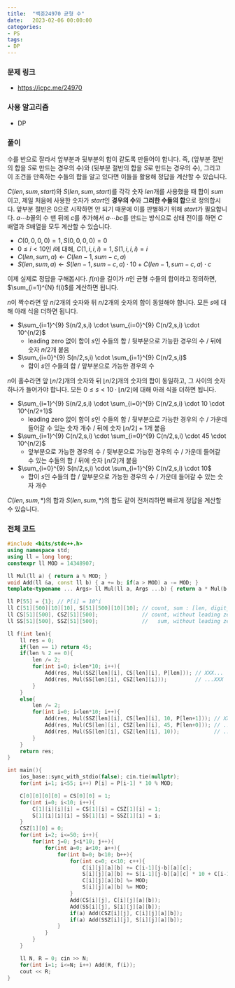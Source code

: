 ```yaml
---
title:  "백준24970 균형 수"
date:   2023-02-06 00:00:00
categories:
- PS
tags:
- DP
---
```


### 문제 링크
* https://icpc.me/24970

### 사용 알고리즘
* DP

### 풀이
수를 반으로 잘라서 앞부분과 뒷부분의 합이 같도록 만들어야 합니다. 즉, (앞부분 절반의 합을 $S$로 만드는 경우의 수)와 (뒷부분 절반의 합을 $S$로 만드는 경우의 수), 그리고 이 조건을 만족하는 수들의 합을 알고 있다면 이들을 활용해 정답을 계산할 수 있습니다.

$C(len, sum, start)$와 $S(len, sum, start)$를 각각 숫자 $len$개를 사용했을 때 합이 $sum$이고, 제일 처음에 사용한 숫자가 $start$인 **경우의 수**와 **그러한 수들의 합**으로 정의합시다. 앞부분 절반은 0으로 시작하면 안 되기 때문에 이를 판별하기 위해 $start$가 필요합니다. $a\cdots b$꼴의 수 맨 뒤에 $c$를 추가해서 $a\cdots bc$를 만드는 방식으로 상태 전이를 하면 $C$배열과 $S$배열을 모두 계산할 수 있습니다.

* $C(0,0,0,0) = 1, S(0,0,0,0) = 0$
* $0\leq i < 10$인 $i$에 대해, $C(1,i,i,i) = 1, S(1,i,i,i) = i$
* $C(len,sum,a) \leftarrow C(len-1, sum-c, a)$
* $S(len,sum,a) \leftarrow S(len-1,sum-c,a)\cdot 10 + C(len-1,sum-c,a)\cdot c$

이제 실제로 정답을 구해봅시다. $f(n)$을 길이가 $n$인 균형 수들의 합이라고 정의하면, $\sum_{i=1}^{N} f(i)$를 계산하면 됩니다.

$n$이 짝수라면 앞 $n/2$개의 숫자와 뒤 $n/2$개의 숫자의 합이 동일해야 합니다. 모든 $s$에 대해 아래 식을 더하면 됩니다.

* $\sum_{i=1}^{9} S(n/2,s,i) \cdot \sum_{i=0}^{9} C(n/2,s,i) \cdot 10^{n/2}$
  * leading zero 없이 합이 $s$인 수들의 합 / 뒷부분으로 가능한 경우의 수 / 뒤에 숫자 $n/2$개 붙음
* $\sum_{i=0}^{9} S(n/2,s,i) \cdot \sum_{i=1}^{9} C(n/2,s,i)$
  * 합이 $s$인 수들의 합 / 앞부분으로 가능한 경우의 수

$n$이 홀수라면 앞 $\lfloor n/2\rfloor$개의 숫자와 뒤 $\lfloor n/2\rfloor$개의 숫자의 합이 동일하고, 그 사이의 숫자 하나가 들어가야 합니다. 모든 $0 \leq s < 10\cdot\lfloor n/2\rfloor$에 대해 아래 식을 더하면 됩니다.

* $\sum_{i=1}^{9} S(n/2,s,i) \cdot \sum_{i=0}^{9} C(n/2,s,i) \cdot 10 \cdot 10^{n/2+1}$
  * leading zero 없이 합이 $s$인 수들의 합 / 뒷부분으로 가능한 경우의 수 / 가운데 들어갈 수 있는 숫자 개수 / 뒤에 숫자 $\lfloor n/2\rfloor + 1$개 붙음
* $\sum_{i=1}^{9} C(n/2,s,i) \cdot \sum_{i=0}^{9} C(n/2,s,i) \cdot 45 \cdot 10^{n/2}$
  * 앞부분으로 가능한 경우의 수 / 뒷부분으로 가능한 경우의 수 / 가운데 들어갈 수 있는 수들의 합 / 뒤에 숫자 $\lfloor n/2\rfloor$개 붙음
* $\sum_{i=0}^{9} S(n/2,s,i) \cdot \sum_{i=1}^{9} C(n/2,s,i) \cdot 10$
  * 합이 $s$인 수들의 합 / 앞부분으로 가능한 경우의 수 / 가운데 들어갈 수 있는 숫자 개수

$C(len,sum,\ast)$의 합과 $S(len,sum,\ast)$의 합도 같이 전처리하면 빠르게 정답을 계산할 수 있습니다.

### 전체 코드
```cpp
#include <bits/stdc++.h>
using namespace std;
using ll = long long;
constexpr ll MOD = 14348907;

ll Mul(ll a) { return a % MOD; }
void Add(ll &a, const ll b) { a += b; if(a > MOD) a -= MOD; }
template<typename ... Args> ll Mul(ll a, Args ...b) { return a * Mul(b...) % MOD; }

ll P[55] = {1}; // P[i] = 10^i
ll C[51][500][10][10], S[51][500][10][10]; // count, sum : [len, digit_sum, start, end]
ll CS[51][500], CSZ[51][500];              // count, without leading zero : [len, digit_sum]
ll SS[51][500], SSZ[51][500];              //   sum, without leading zero : [len, digit_sum]

ll f(int len){
    ll res = 0;
    if(len == 1) return 45;
    if(len % 2 == 0){
        len /= 2;
        for(int i=0; i<len*10; i++){
            Add(res, Mul(SSZ[len][i], CS[len][i], P[len])); // XXX...
            Add(res, Mul(SS[len][i], CSZ[len][i]));         // ...XXX
        }
    }
    else{
        len /= 2;
        for(int i=0; i<len*10; i++){
            Add(res, Mul(SSZ[len][i], CS[len][i], 10, P[len+1])); // XXX....
            Add(res, Mul(CS[len][i], CSZ[len][i], 45, P[len+0])); // ...X...
            Add(res, Mul(SS[len][i], CSZ[len][i], 10));           // ....XXX
        }
    }
    return res;
}

int main(){
    ios_base::sync_with_stdio(false); cin.tie(nullptr);
    for(int i=1; i<55; i++) P[i] = P[i-1] * 10 % MOD;

    C[0][0][0][0] = CS[0][0] = 1;
    for(int i=0; i<10; i++){
        C[1][i][i][i] = CS[1][i] = CSZ[1][i] = 1;
        S[1][i][i][i] = SS[1][i] = SSZ[1][i] = i;
    }
    CSZ[1][0] = 0;
    for(int i=2; i<=50; i++){
        for(int j=0; j<i*10; j++){
            for(int a=0; a<10; a++){
                for(int b=0; b<10; b++){
                    for(int c=0; c<10; c++){
                        C[i][j][a][b] += C[i-1][j-b][a][c];
                        S[i][j][a][b] += S[i-1][j-b][a][c] * 10 + C[i-1][j-b][a][c] * b;
                        C[i][j][a][b] %= MOD;
                        S[i][j][a][b] %= MOD;
                    }
                    Add(CS[i][j], C[i][j][a][b]);
                    Add(SS[i][j], S[i][j][a][b]);
                    if(a) Add(CSZ[i][j], C[i][j][a][b]);
                    if(a) Add(SSZ[i][j], S[i][j][a][b]);
                }
            }
        }
    }

    ll N, R = 0; cin >> N;
    for(int i=1; i<=N; i++) Add(R, f(i));
    cout << R;
}
```
